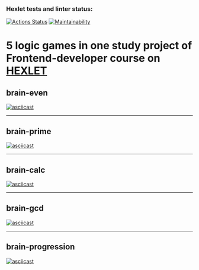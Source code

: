 ### Hexlet tests and linter status:
[![Actions Status](https://github.com/tatiana-lee/frontend-project-lvl1/workflows/hexlet-check/badge.svg)](https://github.com/tatiana-lee/frontend-project-lvl1/actions)
[![Maintainability](https://api.codeclimate.com/v1/badges/c29cf6491832b48c4bd7/maintainability)](https://codeclimate.com/github/tatiana-lee/frontend-project-lvl1/maintainability)

# 5 logic games in one study project of Frontend-developer course on [HEXLET](hexlet.io)


## brain-even
[![asciicast](https://asciinema.org/a/509166.svg)](https://asciinema.org/a/509166)

---

## brain-prime
[![asciicast](https://asciinema.org/a/QQHKemic93AtQORG5tc8s4gMS.svg)](https://asciinema.org/a/QQHKemic93AtQORG5tc8s4gMS)

---

## brain-calc
[![asciicast](https://asciinema.org/a/SV3lHNJt5SUqBd2ELVoAhHsyr.svg)](https://asciinema.org/a/SV3lHNJt5SUqBd2ELVoAhHsyr)

---

## brain-gcd
[![asciicast](https://asciinema.org/a/dKtY2UjRah0iEbkebou3dKL18.svg)](https://asciinema.org/a/dKtY2UjRah0iEbkebou3dKL18)

---

## brain-progression
[![asciicast](https://asciinema.org/a/0wUamXxN21xovOWnoHXjC4cDX.svg)](https://asciinema.org/a/0wUamXxN21xovOWnoHXjC4cDX)